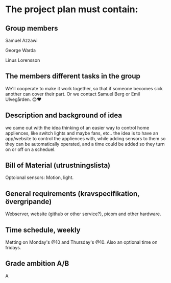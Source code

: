 # The project plan must contain:

## Group members
Samuel Azzawi

George Warda

Linus Lorensson

## The members different tasks in the group
We'll cooperate to make it work together, so that if someone becomes sick another can cover their part.
Or we contact Samuel Berg or Emil Ulvegården. 😊❤️

## Description and background of idea
we came out with the idea thinking of an easier way to control home appliences, like switch lights and maybe fans, etc..
the idea is to have an app/website to control the appliences with, while adding sensors to them so they can be automatically operated, and a time could be added so they turn on or off on a scheduel.


## Bill of Material (utrustningslista)
Optoional sensors:
Motion, light.


## General requirements (kravspecifikation, övergripande)
Webserver, website (github or other service?), picom and other hardware.

## Time schedule, weekly
Metting on Monday's @10 and Thursday's @10. Also an optional time on fridays.

## Grade ambition A/B

A